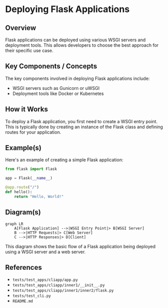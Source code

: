 # Deploying Flask Applications
## Overview
Flask applications can be deployed using various WSGI servers and deployment tools. This allows developers to choose the best approach for their specific use case.

## Key Components / Concepts
The key components involved in deploying Flask applications include:
- WSGI servers such as Gunicorn or uWSGI
- Deployment tools like Docker or Kubernetes

## How it Works
To deploy a Flask application, you first need to create a WSGI entry point. This is typically done by creating an instance of the Flask class and defining routes for your application.

## Example(s)
Here's an example of creating a simple Flask application:
```python
from flask import Flask

app = Flask(__name__)

@app.route("/")
def hello():
    return "Hello, World!"
```

## Diagram(s)
```mermaid
graph LR
    A[Flask Application] -->|WSGI Entry Point|> B[WSGI Server]
    B -->|HTTP Requests|> C[Web Server]
    C -->|HTTP Responses|> D[Client]
```
This diagram shows the basic flow of a Flask application being deployed using a WSGI server and a web server.

## References
- `tests/test_apps/cliapp/app.py`
- `tests/test_apps/cliapp/inner1/__init__.py`
- `tests/test_apps/cliapp/inner1/inner2/flask.py`
- `tests/test_cli.py`
- `README.md`
